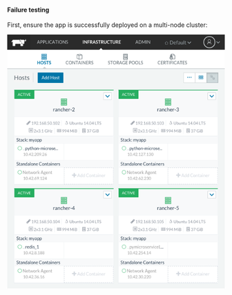 #### Failure testing

First, ensure the app is successfully deployed on a multi-node cluster:

![App running on multiple nodes](./healthy_hosts.png)
